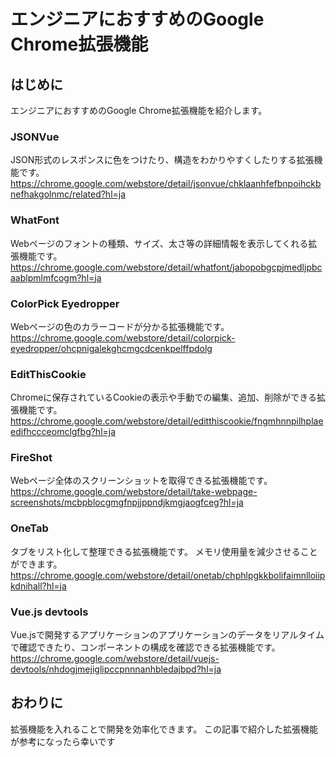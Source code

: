 # エンジニアにおすすめのGoogle Chrome拡張機能

## はじめに
エンジニアにおすすめのGoogle Chrome拡張機能を紹介します。

### JSONVue
JSON形式のレスポンスに色をつけたり、構造をわかりやすくしたりする拡張機能です。
https://chrome.google.com/webstore/detail/jsonvue/chklaanhfefbnpoihckbnefhakgolnmc/related?hl=ja

### WhatFont
Webページのフォントの種類、サイズ、太さ等の詳細情報を表示してくれる拡張機能です。
https://chrome.google.com/webstore/detail/whatfont/jabopobgcpjmedljpbcaablpmlmfcogm?hl=ja

### ColorPick Eyedropper
Webページの色のカラーコードが分かる拡張機能です。
https://chrome.google.com/webstore/detail/colorpick-eyedropper/ohcpnigalekghcmgcdcenkpelffpdolg

### EditThisCookie
Chromeに保存されているCookieの表示や手動での編集、追加、削除ができる拡張機能です。
https://chrome.google.com/webstore/detail/editthiscookie/fngmhnnpilhplaeedifhccceomclgfbg?hl=ja

### FireShot
Webページ全体のスクリーンショットを取得できる拡張機能です。
https://chrome.google.com/webstore/detail/take-webpage-screenshots/mcbpblocgmgfnpjjppndjkmgjaogfceg?hl=ja

### OneTab
タブをリスト化して整理できる拡張機能です。
メモリ使用量を減少させることができます。
https://chrome.google.com/webstore/detail/onetab/chphlpgkkbolifaimnlloiipkdnihall?hl=ja

### Vue.js devtools
Vue.jsで開発するアプリケーションのアプリケーションのデータをリアルタイムで確認できたり、コンポーネントの構成を確認できる拡張機能です。
https://chrome.google.com/webstore/detail/vuejs-devtools/nhdogjmejiglipccpnnnanhbledajbpd?hl=ja

## おわりに
拡張機能を入れることで開発を効率化できます。
この記事で紹介した拡張機能が参考になったら幸いです


